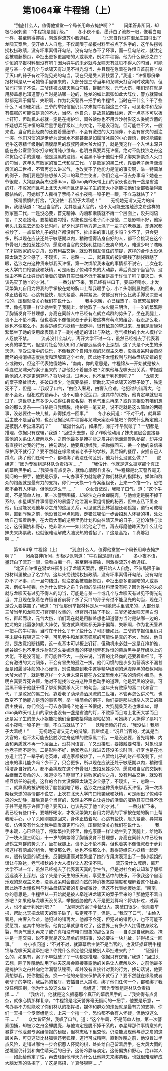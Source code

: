 # 　　第1064章 牛程锦（上）
　　“到底什么人，值得他堂堂一个局长用命去掩护啊？”
　　闵柔答非所问，却极尽讽刺道：“牛程锦是副厅级。”
　　冬小夜不语，墨菲白了流苏一眼，像看白痴一样，甚至懒得揶揄，刺激得流苏小脸通红。
　　“北天自许恒在潜龙庄园引出了龙啸天案后，便开始人人自危，不仅局限于举报材料里被点了名字的，这年头捞钱捞权捞政绩，没有坏事离得开勾结，没有勾结办不了坏事，而一旦勾结过，就注定会被顺藤摸瓜，牵扯出更多更黑暗的人或事来，例如牛程锦，他为什么帮沙之舟？许恒的举报材料里没有吧？因为姓牛的未必就与龙啸天有过见不得人的勾当，可能是与某一个或几个与龙啸天有过见不得光勾当、并且现在急着在许恒自首前将丫杀了灭口的孙子有过不能见光的勾当，现在只是受人要挟罢了，”我道：“许恒那份举报材料是从一可她爸手里骗来的，大部分是三爷当年和龙啸天打官司时收集的，但官司打输了不说，三爷还被龙啸天黑白勾结，群起而攻，元气大伤，咱们现在就是用膝盖想也知道警方当时是站哪一边的，姓龙的如此嚣张如此大阵仗，警方就算缄默都无异于偏帮、失职啊，作为北天警界一把手的牛程锦，当时在干什么？干了些什么？可即便如此，三爷的举报信里仍只字未提牛程锦这三个字，可见老牛和龙家有猫腻的可能性是真的不大，当然，他自杀，是故意掐断线索，这一点基本可以板上钉钉，但动机未必就一定是在掩护谁，闵谷娘你也不用含沙射影这么委婉含蓄的怀疑想弄死许恒的幕后黑手是厅级以上的大佬，不是没可能，但可能性不大，一般来说，当官的比经商的还要着重细节，不会有激进的大刀阔斧，不会有冒失的孤注一掷，他们习惯的是步步为营滴水不漏甚至是如履薄冰般的小心谨慎，别说能熬到老牛这等精华级别的满腹厚黑的叔叔阿姨大爷大妈了，就是我这样一个入世未深只能在办公室里倒水打杂的清纯小雏鸟，也明白真要弄死许恒，绝对不能找沙之舟这种货色动手的道理，他是混黑的没错，可混黑不等于他就干得了绑架撕票杀人灭口的勾当，这年头有败家的富二代和官二代，丫是败家的黑二代，靠着老子荫泽潇洒风流的二世祖，不管再怎么讲义气，也改变不了他能力是渣的事实啊，举一特简单的例子，你们要是那些想杀人灭口的幕后主使者，你们会选一可去办事吗？她爸三爷很虎，大狗腿桑英杰也爆diao，爆diao桑昨天带上山的家伙也没有一盏是省油的灯，不败家而且考上北天大学而且还是尖子生的萧大小姐能把他们全部收拾得服服帖帖的，可她绑了人撕得了票吗？被小夜吼一嗓子瞪一眼，不立马就怯了？”
　　妖精愤愤的打岔，“我没怯！我胆子大着呢！”
　　无视她无谓又无力的辩解，我继续道：“况且当官的，尤其是当大官的，也不太可能去接触沙之舟这样的败家黑二代，一是没必要，首先精神、内涵和素质就不再一个层面上，没共同语言，丫又没接班，要接触要勾搭，对象也是他老子而不是他，二是影响不好，他家老头儿栽进去还没多长时间，好歹也是在地方道上混了一辈子的老英雄，却连家都被炒了，一点留给儿子的财产都没剩下，扯出来的事儿能少吗？少不了，只会更多，所以现在应该还处于敏感期以内，稍微懂得洁身自好的人，都不会挑现在这个节骨眼儿去招惹姓沙的，愿意和当官的交换利益继而去卖命的人，难道少吗？瞎眼了才挑败家的沙之舟，没有利益交换，就没有相互信任的前提，这样的合作太没保障太缺乏安全感了，不现实，三，忽略一、二，就算真的被驴踢残了脑袋戳瞎了眼，选沙之舟这种货来绑我灭许恒，第一次绑架我未遂的事情都不说它，上次在北天大学门口枪袭我和妖精，可是闹出了惊动中央的大动静，幕后真是个当官的，没理由不明白让姓沙的活着的威胁其实已经不低于甚至是高于许恒了吧？要灭口，也该先灭了他丫的才对。”
　　一番分析下来，我已经有些口干，要端杯喝水，才发现繁繁兀自用力将我的手掌按在她的胸口上帮我暖手心，小丫头刚刚晨跑回来，身体正热着呢，心跳有些快，眉头紧蹙、异常紧张，仿佛没有什么比我手脚发凉更可怕的，压根就没关心我们在说什么。
　　我手未暖，心已经热了，将繁繁拉到怀里，像抱康康一样让她坐到了我腿上，给她取了一块火腿三明治，十一岁的繁繁除了胸脯发育不甚理想，身高在同龄人中已经有点鹤立鸡群的势头了，坐在我腿上，谈不上不伦不类，但也着实不像怪叔叔于萝莉塔这样有萌点的组合，我没那么老，她也不像那么小，惹得楚缘东方妖精一起走神，很有敌意的望过来，反倒是康康对繁繁坐了她的专用席表现出了一副小姐姐的谦让与豁达，老气横秋的小大人模样让人忍俊不禁。
　　流苏没什么城府，离开大学不过一年，虽然已经褪去了代表着天真的学生气，但是对社会的认知和了解都远远谈不上深刻，这丫头是个天生的乐天派，享受生活中的快乐，不像我这个自诩乐观的悲观主义者，没事发呆时会自然而然的持消极态度揣度和理解着这个社会，因此她不太懂权利与利益盘结交错的复杂或微妙，但这不代表她傻她笨，“南南，你的意思是，牛程锦从一开始就是被人牵连进龙啸天的案子里来的？那他犯不着自杀吧？如果他与龙啸天没关系，举报威胁他的人不是更划算吗？将功补过，过再大，也不至于判死刑吧？”
　　“龙啸天的案子牵扯很大，突破口很少，他真要举报，帮助北天把龙啸天的案子破了，铁定死不了，但是……”我叹了口气，“由俭入奢易，由奢入俭难，他犯过的错再大，他都不会死，但犯过的错再小，也不可能不受惩罚，这其中的权衡，他肯定早就思考过了，这世界上有多少人扛得住身败名裂，有勇气重头再来？或许真相没有咱们想象的那么复杂——自杀是自我解脱，掩护是一笔交易，说不定就是这么简单的两码事，没必要往一块儿扯，非得揉成一回事。”
　　冬小夜问道：“不对不对，就算幕后主使不是当官的，也没证据证明牛程锦与龙啸天案没牵扯吧？你凭什么断定他只是被别人牵扯进来的？”
　　“证据什么的，如果有，案子不早就破了？一切都是推理，依据只有逻辑，”我道：“回过头去想，除了昨晚他动用了妹夫这层会直接暴露他的关系让人费解以外，之前他最多是掩护沙之舟并向他泄漏警队秘密，却并没有直接针对我的行为，换句话说，他要真想绑我，把你撤回去，换一个他的亲信来保护我不就行了？要不然就在缘缘或者老爷子的学校，我后妈的餐厅，安插自己人蹲点，绑了他们任何一个，都和绑了我没任何区别，他为什么没这么做？”
　　虎姐道：“因为专案组是林队负责指挥……”
　　“我估计，他就是这么搪塞那个真正的幕后黑手的……”我笑得有点复杂，就像心情那样复杂，“牛程锦是北天警界毫无疑问的一把手，他要是乐意，一句办事不力就能收了你们林队的指挥权，媒体和群众的炮轰就是最有力的支持，你们一天换一个专案组组长，上来一个撸一个，恐怕都不会有人怀疑，但他没这么干……”
　　众女皆茫然，我叹了口气，道：“这个牛局，不是简单人物，第一次警察围捕，却被沙之舟金蝉脱壳，与他肯定是脱不掉干系的，李星辉那件事情意外的暴露了他泄漏专案组情报的秘密，但林志私下里查他，仍没能发现他与沙之舟的这层关系，可见这货比林狐狸还老狐狸，道行可成精啊，直到昨晚之前，他没冒过半点风险，走错过哪怕一步会招惹人怀疑的棋，处处给自己留着后手，在大风大雨的逆境里仍计划和向往晴天后的日子，这份冷静与淡定，这份偏执和野心，绝非常人——如此给他定了性，再去琢磨他昨天为什么让他妹夫来绑票我，也就很难理解成大脑发热的昏招了，丫这是高招，丫真够狠啊……”

　　第1064章 牛程锦（上）
　　“到底什么人，值得他堂堂一个局长用命去掩护啊？”
　　闵柔答非所问，却极尽讽刺道：“牛程锦是副厅级。”
　　冬小夜不语，墨菲白了流苏一眼，像看白痴一样，甚至懒得揶揄，刺激得流苏小脸通红。
　　“北天自许恒在潜龙庄园引出了龙啸天案后，便开始人人自危，不仅局限于举报材料里被点了名字的，这年头捞钱捞权捞政绩，没有坏事离得开勾结，没有勾结办不了坏事，而一旦勾结过，就注定会被顺藤摸瓜，牵扯出更多更黑暗的人或事来，例如牛程锦，他为什么帮沙之舟？许恒的举报材料里没有吧？因为姓牛的未必就与龙啸天有过见不得人的勾当，可能是与某一个或几个与龙啸天有过见不得光勾当、并且现在急着在许恒自首前将丫杀了灭口的孙子有过不能见光的勾当，现在只是受人要挟罢了，”我道：“许恒那份举报材料是从一可她爸手里骗来的，大部分是三爷当年和龙啸天打官司时收集的，但官司打输了不说，三爷还被龙啸天黑白勾结，群起而攻，元气大伤，咱们现在就是用膝盖想也知道警方当时是站哪一边的，姓龙的如此嚣张如此大阵仗，警方就算缄默都无异于偏帮、失职啊，作为北天警界一把手的牛程锦，当时在干什么？干了些什么？可即便如此，三爷的举报信里仍只字未提牛程锦这三个字，可见老牛和龙家有猫腻的可能性是真的不大，当然，他自杀，是故意掐断线索，这一点基本可以板上钉钉，但动机未必就一定是在掩护谁，闵谷娘你也不用含沙射影这么委婉含蓄的怀疑想弄死许恒的幕后黑手是厅级以上的大佬，不是没可能，但可能性不大，一般来说，当官的比经商的还要着重细节，不会有激进的大刀阔斧，不会有冒失的孤注一掷，他们习惯的是步步为营滴水不漏甚至是如履薄冰般的小心谨慎，别说能熬到老牛这等精华级别的满腹厚黑的叔叔阿姨大爷大妈了，就是我这样一个入世未深只能在办公室里倒水打杂的清纯小雏鸟，也明白真要弄死许恒，绝对不能找沙之舟这种货色动手的道理，他是混黑的没错，可混黑不等于他就干得了绑架撕票杀人灭口的勾当，这年头有败家的富二代和官二代，丫是败家的黑二代，靠着老子荫泽潇洒风流的二世祖，不管再怎么讲义气，也改变不了他能力是渣的事实啊，举一特简单的例子，你们要是那些想杀人灭口的幕后主使者，你们会选一可去办事吗？她爸三爷很虎，大狗腿桑英杰也爆diao，爆diao桑昨天带上山的家伙也没有一盏是省油的灯，不败家而且考上北天大学而且还是尖子生的萧大小姐能把他们全部收拾得服服帖帖的，可她绑了人撕得了票吗？被小夜吼一嗓子瞪一眼，不立马就怯了？”
　　妖精愤愤的打岔，“我没怯！我胆子大着呢！”
　　无视她无谓又无力的辩解，我继续道：“况且当官的，尤其是当大官的，也不太可能去接触沙之舟这样的败家黑二代，一是没必要，首先精神、内涵和素质就不再一个层面上，没共同语言，丫又没接班，要接触要勾搭，对象也是他老子而不是他，二是影响不好，他家老头儿栽进去还没多长时间，好歹也是在地方道上混了一辈子的老英雄，却连家都被炒了，一点留给儿子的财产都没剩下，扯出来的事儿能少吗？少不了，只会更多，所以现在应该还处于敏感期以内，稍微懂得洁身自好的人，都不会挑现在这个节骨眼儿去招惹姓沙的，愿意和当官的交换利益继而去卖命的人，难道少吗？瞎眼了才挑败家的沙之舟，没有利益交换，就没有相互信任的前提，这样的合作太没保障太缺乏安全感了，不现实，三，忽略一、二，就算真的被驴踢残了脑袋戳瞎了眼，选沙之舟这种货来绑我灭许恒，第一次绑架我未遂的事情都不说它，上次在北天大学门口枪袭我和妖精，可是闹出了惊动中央的大动静，幕后真是个当官的，没理由不明白让姓沙的活着的威胁其实已经不低于甚至是高于许恒了吧？要灭口，也该先灭了他丫的才对。”
　　一番分析下来，我已经有些口干，要端杯喝水，才发现繁繁兀自用力将我的手掌按在她的胸口上帮我暖手心，小丫头刚刚晨跑回来，身体正热着呢，心跳有些快，眉头紧蹙、异常紧张，仿佛没有什么比我手脚发凉更可怕的，压根就没关心我们在说什么。
　　我手未暖，心已经热了，将繁繁拉到怀里，像抱康康一样让她坐到了我腿上，给她取了一块火腿三明治，十一岁的繁繁除了胸脯发育不甚理想，身高在同龄人中已经有点鹤立鸡群的势头了，坐在我腿上，谈不上不伦不类，但也着实不像怪叔叔于萝莉塔这样有萌点的组合，我没那么老，她也不像那么小，惹得楚缘东方妖精一起走神，很有敌意的望过来，反倒是康康对繁繁坐了她的专用席表现出了一副小姐姐的谦让与豁达，老气横秋的小大人模样让人忍俊不禁。
　　流苏没什么城府，离开大学不过一年，虽然已经褪去了代表着天真的学生气，但是对社会的认知和了解都远远谈不上深刻，这丫头是个天生的乐天派，享受生活中的快乐，不像我这个自诩乐观的悲观主义者，没事发呆时会自然而然的持消极态度揣度和理解着这个社会，因此她不太懂权利与利益盘结交错的复杂或微妙，但这不代表她傻她笨，“南南，你的意思是，牛程锦从一开始就是被人牵连进龙啸天的案子里来的？那他犯不着自杀吧？如果他与龙啸天没关系，举报威胁他的人不是更划算吗？将功补过，过再大，也不至于判死刑吧？”
　　“龙啸天的案子牵扯很大，突破口很少，他真要举报，帮助北天把龙啸天的案子破了，铁定死不了，但是……”我叹了口气，“由俭入奢易，由奢入俭难，他犯过的错再大，他都不会死，但犯过的错再小，也不可能不受惩罚，这其中的权衡，他肯定早就思考过了，这世界上有多少人扛得住身败名裂，有勇气重头再来？或许真相没有咱们想象的那么复杂——自杀是自我解脱，掩护是一笔交易，说不定就是这么简单的两码事，没必要往一块儿扯，非得揉成一回事。”
　　冬小夜问道：“不对不对，就算幕后主使不是当官的，也没证据证明牛程锦与龙啸天案没牵扯吧？你凭什么断定他只是被别人牵扯进来的？”
　　“证据什么的，如果有，案子不早就破了？一切都是推理，依据只有逻辑，”我道：“回过头去想，除了昨晚他动用了妹夫这层会直接暴露他的关系让人费解以外，之前他最多是掩护沙之舟并向他泄漏警队秘密，却并没有直接针对我的行为，换句话说，他要真想绑我，把你撤回去，换一个他的亲信来保护我不就行了？要不然就在缘缘或者老爷子的学校，我后妈的餐厅，安插自己人蹲点，绑了他们任何一个，都和绑了我没任何区别，他为什么没这么做？”
　　虎姐道：“因为专案组是林队负责指挥……”
　　“我估计，他就是这么搪塞那个真正的幕后黑手的……”我笑得有点复杂，就像心情那样复杂，“牛程锦是北天警界毫无疑问的一把手，他要是乐意，一句办事不力就能收了你们林队的指挥权，媒体和群众的炮轰就是最有力的支持，你们一天换一个专案组组长，上来一个撸一个，恐怕都不会有人怀疑，但他没这么干……”
　　众女皆茫然，我叹了口气，道：“这个牛局，不是简单人物，第一次警察围捕，却被沙之舟金蝉脱壳，与他肯定是脱不掉干系的，李星辉那件事情意外的暴露了他泄漏专案组情报的秘密，但林志私下里查他，仍没能发现他与沙之舟的这层关系，可见这货比林狐狸还老狐狸，道行可成精啊，直到昨晚之前，他没冒过半点风险，走错过哪怕一步会招惹人怀疑的棋，处处给自己留着后手，在大风大雨的逆境里仍计划和向往晴天后的日子，这份冷静与淡定，这份偏执和野心，绝非常人——如此给他定了性，再去琢磨他昨天为什么让他妹夫来绑票我，也就很难理解成大脑发热的昏招了，丫这是高招，丫真够狠啊……”
